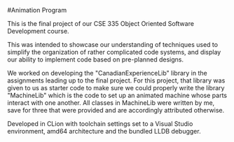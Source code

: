 #Animation Program

This is the final project of our CSE 335 Object Oriented Software Development course.

This was intended to showcase our understanding of techniques used to simplify the organization of rather complicated code systems, and display our ability to implement code based
on pre-planned designs.

We worked on developing the "CanadianExperienceLib" library in the assignments leading up to the final project. For this project, that library was given to us as starter code to 
make sure we could properly write the library "MachineLib" which is the code to set up an animated machine whose parts interact with one another. All classes in MachineLib were 
written by me, save for three that were provided and are accordingly attributed otherwise. 

Developed in CLion with toolchain settings set to a Visual Studio environment, amd64 architecture and the bundled LLDB debugger.
